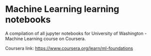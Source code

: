 # Machine Learning learning notebooks
A compilation of all jupyter notebooks for University of Washington - Machine Learning course on Coursera.

Coursera link: https://www.coursera.org/learn/ml-foundations
